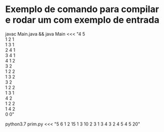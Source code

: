 # Exemplo de comando para compilar e rodar um com exemplo de entrada  

javac Main.java && java Main <<< "4 5  
1 2 1  
1 3 1  
2 4 1  
3 4 1  
4 1 2  
3 2  
1 2 2  
1 3 2  
3 2  
1 2 2  
1 3 1  
4 2  
1 2 2  
1 4 2  
0 0"  

python3.7 prim.py <<< "5 6
1 2 15
1 3 10
2 3 1
3 4 3
2 4 5
4 5 20"
